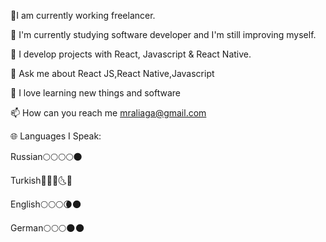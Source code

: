 🔭I am currently working freelancer.

🌱 I'm currently studying software developer and I'm still improving myself.

🔮 I develop projects with React, Javascript & React Native.

💬 Ask me about React JS,React Native,Javascript

🤭 I love learning new things and software

📫 How can you reach me mraliaga@gmail.com

🌐 Languages I Speak:

Russian🌕🌕🌕🌕🌑

Turkish🌝🌝🌝🌜🌚

English🌕🌕🌕🌘🌑

German🌕🌕🌕🌑🌑

